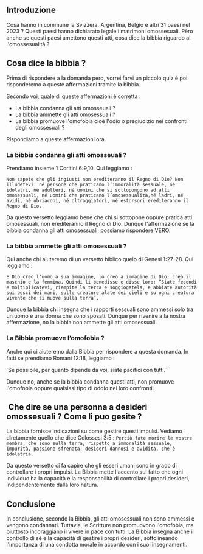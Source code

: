 ## Introduzione
Cosa hanno in commune la Svizzera, Argentina, Belgio è altri 31 paesi nel 2023 ? Questi paesi hanno dichiarato legale i matrimoni omossesuali. Pèro anche se questi paesi amettono questi atti, cosa dice la bibbia riguardo al l'omossesualità ?  

## Cosa dice la bibbia ?
Prima di rispondere a la domanda pero, vorrei farvi un piccolo quiz è poi risponderemo  a queste affermazioni tramite la bibbia. 

Secondo voi, quale di queste affermazioni è corretta : 
- La bibbia condanna gli atti omosseuali ?
- La bibbia ammette gli atti omosessuali ?
- La bibbia promuove l'omofobia cioè l'odio o pregiudizio nei confronti degli omossesuali ?

Rispondiamo a queste affermazioni ora.
### La bibbia condanna gli atti omosseuali ?
Prendiamo insieme 1 Coritini 6:9,10. Qui leggiamo :  

`Non sapete che gli ingiusti non erediteranno il Regno di Dio? Non illudetevi: né persone che praticano l’immoralità sessuale, né idolatri, né adulteri, né uomini che si sottopongono ad atti omosessuali, né uomini che praticano l’omosessualità,né ladri, né avidi, né ubriaconi, né oltraggiatori, né estorsori erediteranno il Regno di Dio.`

Da questo versetto leggiamo bene che chi si sottopone oppure pratica atti omosessuali, non erediteranno il Regno di Dio. Dunque l'affermazione se la bibbia condanna gli atti omosessuali, possiamo rispondere VERO.

### La bibbia ammette gli atti omosessuali ?
Qui anche chi aiuteremo di un versetto biblico quelo di Genesi 1:27-28. Qui leggiamo : 

`E Dio creò l’uomo a sua immagine, lo creò a immagine di Dio; creò il maschio e la femmina. Quindi li benedisse e disse loro: “Siate fecondi e moltiplicatevi, riempite la terra e soggiogatela, e abbiate autorità sui pesci dei mari, sulle creature alate dei cieli e su ogni creatura vivente che si muove sulla terra”.`

Dunque la bibbia chi insegna che i rapporti sessuali sono ammessi solo tra un uomo e una donna che sono sposati. Dunque per rivenire a la nostra affermazione, no la bibbia non ammette gli atti omosessuali.

### La Bibbia promuove l’omofobia ?
Anche qui ci aiuteremo dalla Bibbia per rispondere a questa domanda. In fatti se prendiamo Romani 12:18, leggiamo :

`Se possibile, per quanto dipende da voi, siate pacifici con tutti.´

Dunque no, anche se la bibbia condanna questi atti, non promuove l'omofobia oppure qualsiasi tipo di oddio nei loro confronti.

##  Che dire se una personna a desideri omossesuali ? Come li puo gesite ? 
La bibbia fornisce indicazioni su come gestire questi impulsi. Vediamo diretamente quello che dice Colossesi 3:5 :
`Perciò fate morire le vostre membra, che sono sulla terra, rispetto a immoralità sessuale, impurità, passione sfrenata, desideri dannosi e avidità, che è idolatria.`

Da questo versetto ci fa capire che gli esseri umani sono in grado di controllare i propri impulsi. La Bibbia mette l'accento sul fatto che ogni individuo ha la capacità e la responsabilità di controllare i propri desideri, indipendentemente dalla loro natura.

## Conclusione
In conclusione, secondo la Bibbia, gli atti omosessuali non sono ammessi e vengono condannati. Tuttavia, le Scritture non promuovono l'omofobia, ma piuttosto incoraggiano il vivere in pace con tutti. La Bibbia insegna anche il controllo di sé e la capacità di gestire i propri desideri, sottolineando l'importanza di una condotta morale in accordo con i suoi insegnamenti.